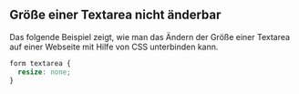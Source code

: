 ## Größe einer Textarea nicht änderbar

Das folgende Beispiel zeigt, wie man das Ändern der Größe einer Textarea auf einer Webseite mit Hilfe von CSS unterbinden kann.

```css
form textarea {
  resize: none;
}
```
